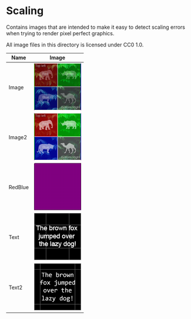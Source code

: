 # Scaling

Contains images that are intended to make it easy to detect scaling errors when trying to render pixel perfect graphics.

All image files in this directory is licensed under CC0 1.0.


Name    | Image
--------|--------
Image   | ![alt text](./Image/Test64x64_320dp.png "Image")
Image2  | ![alt text](./Image2/Test64x64_320dp.png "Image2")
RedBlue | ![alt text](./RedBlue/Test64x64_320dp.png "RedBlue")
Text    | ![alt text](./Text/Test64x64_320dp.png "Text")
Text2   | ![alt text](./Text2/Test64x64_320dp.png "Text") 
